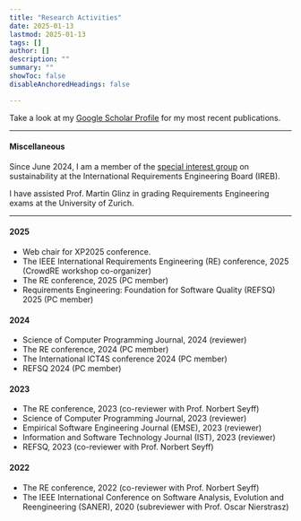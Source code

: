 ```yaml
---
title: "Research Activities" 
date: 2025-01-13
lastmod: 2025-01-13
tags: []
author: []
description: ""
summary: ""
showToc: false
disableAnchoredHeadings: false

---
```


Take a look at my [Google Scholar Profile](https://scholar.google.de/citations?user=y4KM2XAAAAAJ&hl=en) for my most recent publications.<br>

---

#### Miscellaneous
Since June 2024, I am a member of the [special interest group](https://ireb.org/en/community/special-interest-group/sig-sustainability) on sustainability at the International Requirements Engineering Board (IREB).

I have assisted Prof. Martin Glinz in grading Requirements Engineering exams at the University of Zurich. 

---
#### 2025

* Web chair for XP2025 conference.
* The IEEE International Requirements Engineering (RE) conference, 2025 (CrowdRE workshop co-organizer)
* The RE conference, 2025 (PC member) 
* Requirements Engineering: Foundation for Software Quality (REFSQ) 2025 (PC member)

#### 2024

* Science of Computer Programming Journal, 2024 (reviewer) 
* The RE conference, 2024 (PC member) 
* The International ICT4S conference 2024 (PC member)
* REFSQ 2024 (PC member)

#### 2023

* The RE conference, 2023 (co-reviewer with Prof. Norbert Seyff) 
* Science of Computer Programming Journal, 2023 (reviewer) 
* Empirical Software Engineering Journal (EMSE), 2023 (reviewer) 
* Information and Software Technology Journal (IST), 2023 (reviewer) 
* REFSQ, 2023 (co-reviewer with Prof. Norbert Seyff)

#### 2022

* The RE conference, 2022 (co-reviewer with Prof. Norbert Seyff) 
* The IEEE International Conference on Software Analysis, Evolution and Reengineering (SANER), 2020 (subreviewer with Prof. Oscar Nierstrasz)

